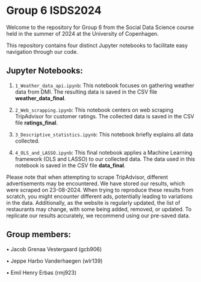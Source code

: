 # Group 6 ISDS2024
Welcome to the repository for Group 6 from the Social Data Science course held in the summer of 2024 at the University of Copenhagen.

This repository contains four distinct Jupyter notebooks to facilitate easy navigation through our code.

## Jupyter Notebooks:
1. `1_Weather_data_api.ipynb`: This notebook focuses on gathering weather data from DMI. The resulting data is saved in the CSV file **weather_data_final**.

2. `2_Web_scrapping.ipynb`: This notebook centers on web scraping TripAdvisor for customer ratings. The collected data is saved in the CSV file **ratings_final**.

3. `3_Descriptive_statistics.ipynb`: This notebook briefly explains all data collected.

3. `4_OLS_and_LASSO.ipynb`: This final notebook applies a Machine Learning framework (OLS and LASSO) to our collected data. The data used in this notebook is saved in the CSV file **data_final**.

Please note that when attempting to scrape TripAdvisor, different advertisements may be encountered. We have stored our results, which were scraped on 23-08-2024. When trying to reproduce these results from scratch, you might encounter different ads, potentially leading to variations in the data. Additionally, as the website is regularly updated, the list of restaurants may change, with some being added, removed, or updated. To replicate our results accurately, we recommend using our pre-saved data.

## Group members:
• Jacob Grenaa Vestergaard (gcb906)

• Jeppe Harbo Vanderhaegen (wlr139)

• Emil Henry Erbas (rmj923)
